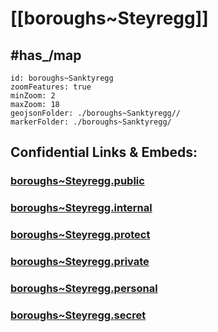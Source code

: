 # [[boroughs~Steyregg]] 


## #has_/map  



```leaflet
id: boroughs~Sanktyregg
zoomFeatures: true 
minZoom: 2 
maxZoom: 18
geojsonFolder: ./boroughs~Sanktyregg//
markerFolder: ./boroughs~Sanktyregg/
```




## Confidential Links & Embeds: 

### [boroughs~Steyregg.public](/_public/\Earth\Continent\Europe\Europe~Central\Austria\Austrias_States\Oberösterreich\counties~OÖ\Urfahr-Umgebung\cities~Urfahr-Umgebung\Steyreggboroughs~Steyregg.public.md) 

### [boroughs~Steyregg.internal](/_internal/\Earth\Continent\Europe\Europe~Central\Austria\Austrias_States\Oberösterreich\counties~OÖ\Urfahr-Umgebung\cities~Urfahr-Umgebung\Steyreggboroughs~Steyregg.internal.md) 

### [boroughs~Steyregg.protect](/_protect/\Earth\Continent\Europe\Europe~Central\Austria\Austrias_States\Oberösterreich\counties~OÖ\Urfahr-Umgebung\cities~Urfahr-Umgebung\Steyreggboroughs~Steyregg.protect.md) 

### [boroughs~Steyregg.private](/_private/\Earth\Continent\Europe\Europe~Central\Austria\Austrias_States\Oberösterreich\counties~OÖ\Urfahr-Umgebung\cities~Urfahr-Umgebung\Steyreggboroughs~Steyregg.private.md) 

### [boroughs~Steyregg.personal](/_personal/\Earth\Continent\Europe\Europe~Central\Austria\Austrias_States\Oberösterreich\counties~OÖ\Urfahr-Umgebung\cities~Urfahr-Umgebung\Steyreggboroughs~Steyregg.personal.md) 

### [boroughs~Steyregg.secret](/_secret/\Earth\Continent\Europe\Europe~Central\Austria\Austrias_States\Oberösterreich\counties~OÖ\Urfahr-Umgebung\cities~Urfahr-Umgebung\Steyreggboroughs~Steyregg.secret.md)

